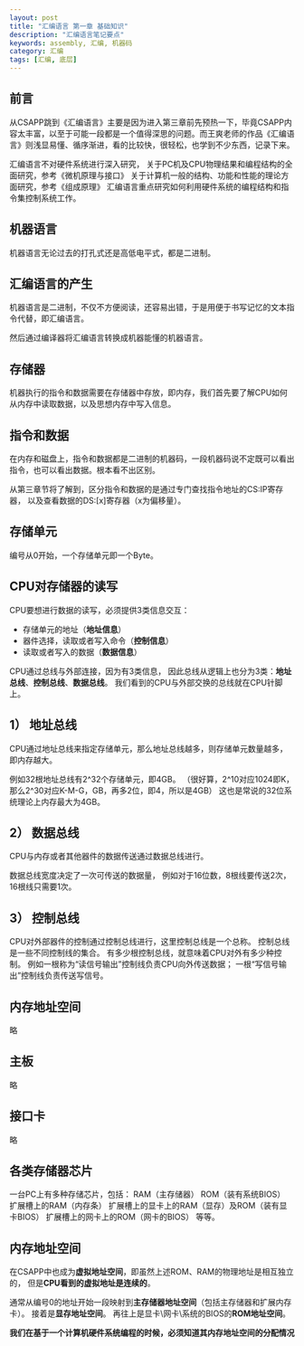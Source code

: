 ```yaml
---
layout: post
title: "汇编语言 第一章 基础知识"
description: "汇编语言笔记要点"
keywords: assembly, 汇编, 机器码
category: 汇编
tags: [汇编, 底层]
---
```


## 前言
从CSAPP跳到《汇编语言》主要是因为进入第三章前先预热一下，毕竟CSAPP内容太丰富，以至于可能一段都是一个值得深思的问题。而王爽老师的作品《汇编语言》则浅显易懂、循序渐进，看的比较快，很轻松，也学到不少东西，记录下来。

汇编语言不对硬件系统进行深入研究，
关于PC机及CPU物理结果和编程结构的全面研究，参考《微机原理与接口》
关于计算机一般的结构、功能和性能的理论方面研究，参考《组成原理》
汇编语言重点研究如何利用硬件系统的编程结构和指令集控制系统工作。

## 机器语言
机器语言无论过去的打孔式还是高低电平式，都是二进制。

## 汇编语言的产生
机器语言是二进制，不仅不方便阅读，还容易出错，于是用便于书写记忆的文本指令代替，即汇编语言。

然后通过编译器将汇编语言转换成机器能懂的机器语言。

## 存储器
机器执行的指令和数据需要在存储器中存放，即内存，我们首先要了解CPU如何从内存中读取数据，以及思想内存中写入信息。

## 指令和数据
在内存和磁盘上，指令和数据都是二进制的机器码，一段机器码说不定既可以看出指令，也可以看出数据。根本看不出区别。

从第三章节将了解到，区分指令和数据的是通过专门查找指令地址的CS:IP寄存器，
以及查看数据的DS:[x]寄存器（x为偏移量）。

## 存储单元
编号从0开始，一个存储单元即一个Byte。

## CPU对存储器的读写
CPU要想进行数据的读写，必须提供3类信息交互：

* 存储单元的地址（**地址信息**）
* 器件选择，读取或者写入命令（**控制信息**）
* 读取或者写入的数据（**数据信息**）

CPU通过总线与外部连接，因为有3类信息，
因此总线从逻辑上也分为3类：**地址总线**、**控制总线**、**数据总线**。
我们看到的CPU与外部交换的总线就在CPU针脚上。

## 1） 地址总线
CPU通过地址总线来指定存储单元，那么地址总线越多，则存储单元数量越多，即内存越大。

例如32根地址总线有2^32个存储单元，即4GB。
（很好算，2^10对应1024即K，那么2^30对应K-M-G，GB，再多2位，即4，所以是4GB）
这也是常说的32位系统理论上内存最大为4GB。

## 2） 数据总线
CPU与内存或者其他器件的数据传送通过数据总线进行。

数据总线宽度决定了一次可传送的数据量，
例如对于16位数，8根线要传送2次，16根线只需要1次。

## 3） 控制总线
CPU对外部器件的控制通过控制总线进行，这里控制总线是一个总称。
控制总线是一些不同控制线的集合。
有多少根控制总线，就意味着CPU对外有多少种控制。
例如一根称为“读信号输出”控制线负责CPU向外传送数据；
一根“写信号输出”控制线负责传送写信号。

## 内存地址空间
略

## 主板
略

## 接口卡
略

## 各类存储器芯片
一台PC上有多种存储芯片，包括：
RAM（主存储器）
ROM（装有系统BIOS）
扩展槽上的RAM（内存条）
扩展槽上的显卡上的RAM（显存）及ROM（装有显卡BIOS）
扩展槽上的网卡上的ROM（网卡的BIOS）
等等。

## 内存地址空间
在CSAPP中也成为**虚拟地址空间**，即虽然上述ROM、RAM的物理地址是相互独立的，
但是**CPU看到的虚拟地址是连续的**。

通常从编号0的地址开始一段映射到**主存储器地址空间**（包括主存储器和扩展内存卡）。
接着是**显存地址空间**。
再往上是显卡\网卡\系统的BIOS的**ROM地址空间**。

**我们在基于一个计算机硬件系统编程的时候，必须知道其内存地址空间的分配情况**
